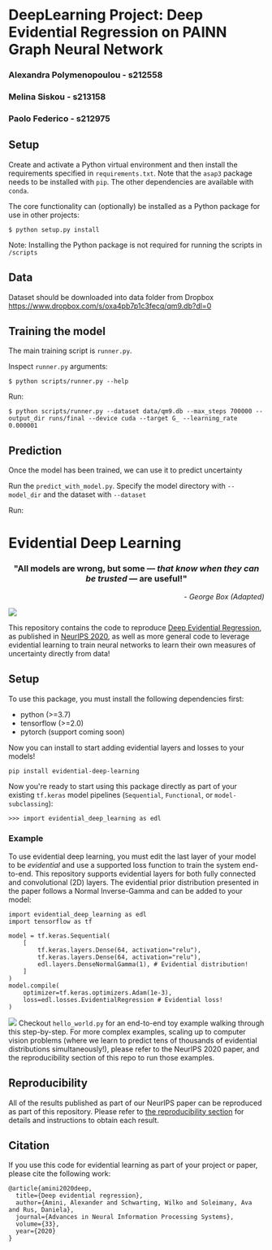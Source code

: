 # DeepLearning Project: Deep Evidential Regression on PAINN Graph Neural Network

### Alexandra Polymenopoulou - s212558
### Melina Siskou - s213158
### Paolo Federico - s212975

## Setup

Create and activate a Python virtual environment and then install the requirements specified in `requirements.txt`.
Note that the `asap3` package needs to be installed with `pip`. The other dependencies are available with `conda`.

The core functionality can (optionally) be installed as a Python package for use in other projects:

    $ python setup.py install

Note: Installing the Python package is not required for running the scripts in `/scripts`

## Data

Dataset should be downloaded into data folder from Dropbox https://www.dropbox.com/s/oxa4pb7p1c3fecq/qm9.db?dl=0


## Training the model

The main training script is `runner.py`.

Inspect `runner.py` arguments:

    $ python scripts/runner.py --help

Run:

    $ python scripts/runner.py --dataset data/qm9.db --max_steps 700000 --output_dir runs/final --device cuda --target G_ --learning_rate 0.000001


## Prediction

Once the model has been trained, we can use it to predict uncertainty

Run the `predict_with_model.py`. Specify the model directory with `--model_dir` and the dataset with `--dataset`

Run:



# Evidential Deep Learning

<h3 align='center'>"All models are wrong, but some — <i>that know when they can be trusted</i> — are useful!"</h3>
<p align='right'><i>- George Box (Adapted)</i></p>


![](assets/banner.png)

This repository contains the code to reproduce [Deep Evidential Regression](https://proceedings.neurips.cc/paper/2020/file/aab085461de182608ee9f607f3f7d18f-Paper.pdf), as published in [NeurIPS 2020](https://neurips.cc/), as well as more general code to leverage evidential learning to train neural networks to learn their own measures of uncertainty directly from data!

## Setup
To use this package, you must install the following dependencies first: 
- python (>=3.7)
- tensorflow (>=2.0)
- pytorch (support coming soon)

Now you can install to start adding evidential layers and losses to your models!
```
pip install evidential-deep-learning
```
Now you're ready to start using this package directly as part of your existing `tf.keras` model pipelines (`Sequential`, `Functional`, or `model-subclassing`):
```
>>> import evidential_deep_learning as edl
```

### Example
To use evidential deep learning, you must edit the last layer of your model to be *evidential* and use a supported loss function to train the system end-to-end. This repository supports evidential layers for both fully connected and convolutional (2D) layers. The evidential prior distribution presented in the paper follows a Normal Inverse-Gamma and can be added to your model: 

```
import evidential_deep_learning as edl
import tensorflow as tf

model = tf.keras.Sequential(
    [
        tf.keras.layers.Dense(64, activation="relu"),
        tf.keras.layers.Dense(64, activation="relu"),
        edl.layers.DenseNormalGamma(1), # Evidential distribution!
    ]
)
model.compile(
    optimizer=tf.keras.optimizers.Adam(1e-3), 
    loss=edl.losses.EvidentialRegression # Evidential loss!
)
```

![](assets/animation.gif)
Checkout `hello_world.py` for an end-to-end toy example walking through this step-by-step. For more complex examples, scaling up to computer vision problems (where we learn to predict tens of thousands of evidential distributions simultaneously!), please refer to the NeurIPS 2020 paper, and the reproducibility section of this repo to run those examples. 

## Reproducibility
All of the results published as part of our NeurIPS paper can be reproduced as part of this repository. Please refer to [the reproducibility section](./neurips2020) for details and instructions to obtain each result. 

## Citation
If you use this code for evidential learning as part of your project or paper, please cite the following work:  

    @article{amini2020deep,
      title={Deep evidential regression},
      author={Amini, Alexander and Schwarting, Wilko and Soleimany, Ava and Rus, Daniela},
      journal={Advances in Neural Information Processing Systems},
      volume={33},
      year={2020}
    }
